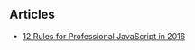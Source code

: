 ## Articles

* [12 Rules for Professional JavaScript in 2016](https://medium.com/@housecor/12-rules-for-professional-javascript-in-2015-f158e7d3f0fc#.spnompj44)
